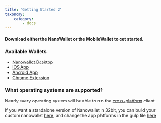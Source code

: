 ```yaml
---
title: 'Getting Started 2'
taxonomy:
    category:
        - docs
---
```


#### Download either the NanoWallet or the MobileWallet to get started.

### Available Wallets

* [Nanowallet Desktop](https://github.com/NemProject/NanoWallet/releases)
* [iOS App](https://itunes.apple.com/us/app/nem-wallet/id1227112677)
* [Android App](https://play.google.com/store/apps/details?id=org.nem.nac.mainnet&hl=en)
* [Chrome Extension](https://chrome.google.com/webstore/detail/nem-microwallet/dhjphghceddgjhboapfeeonimnihpkkn)

### What operating systems are supported?

Nearly every operating system will be able to run the [cross-platform](https://github.com/NemProject/NanoWallet/releases) client.

If you want a standalone version of Nanowallet in 32bit, you can build your custom nanowallet [here](https://github.com/NemProject/NanoWallet), and change the app platforms in the gulp file [here](https://github.com/NemProject/NanoWallet/blob/master/gulpfile.js)

